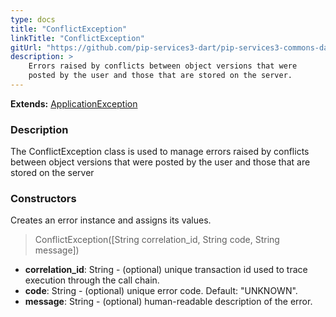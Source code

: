 ```yaml
---
type: docs
title: "ConflictException"
linkTitle: "ConflictException"
gitUrl: "https://github.com/pip-services3-dart/pip-services3-commons-dart"
description: >
    Errors raised by conflicts between object versions that were
    posted by the user and those that are stored on the server.
---
```


**Extends:** [ApplicationException](../application_exception)

### Description

The ConflictException class is used to manage errors raised by conflicts between object versions that were posted by the user and those that are stored on the server

### Constructors
Creates an error instance and assigns its values.

> ConflictException([String correlation_id, String code, String message])

- **correlation_id**: String - (optional) unique transaction id used to trace execution through the call chain.
- **code**: String - (optional) unique error code. Default: "UNKNOWN".
- **message**: String - (optional) human-readable description of the error.
